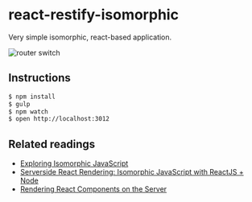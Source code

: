 # react-restify-isomorphic

Very simple isomorphic, react-based application.

![router switch](https://lh5.googleusercontent.com/-Mm0LB9MP_rs/VOoXs51lsTI/AAAAAAAAjus/SaTZ-eRZFPY/w1962-h1332-no/Screenshot%2B2015-02-22%2B18.51.48.png)

## Instructions

```bash
$ npm install
$ gulp
$ npm watch
$ open http://localhost:3012
```

## Related readings

* [Exploring Isomorphic JavaScript](http://nicolashery.com/exploring-isomorphic-javascript/)
* [Serverside React Rendering: Isomorphic JavaScript with ReactJS + Node](https://reactjsnews.com/isomorphic-javascript-with-react-node/)
* [Rendering React Components on the Server](http://www.crmarsh.com/react-ssr/)



